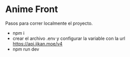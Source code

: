 # Anime Front

Pasos para correr localmente el proyecto.


- npm i
- crear el archivo .env y configurar la variable con la url https://api.jikan.moe/v4
- npm run dev


